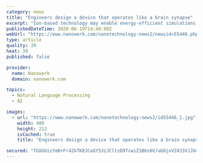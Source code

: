 ```yaml
---
category: news
title: "Engineers design a device that operates like a brain synapse"
excerpt: "Ion-based technology may enable energy-efficient simulations of the brain's learning process, for neural network AI systems."
publishedDateTime: 2020-06-19T14:48:00Z
webUrl: "https://www.nanowerk.com/nanotechnology-news2/newsid=55446.php"
type: article
quality: 39
heat: 39
published: false

provider:
  name: Nanowerk
  domain: nanowerk.com

topics:
  - Natural Language Processing
  - AI

images:
  - url: "https://www.nanowerk.com/nanotechnology-news2/id55446_1.jpg"
    width: 400
    height: 212
    isCached: true
    title: "Engineers design a device that operates like a brain synapse"

secured: "fGXGUizYm0+Fr42kTK8JCoGY53iJCltzD9TcwiZ1B6s0V/uGOjxVZ433VJJU42sYxe0gnhDw1rXCEBb4sNH6WyjafT2xk0ydxil1Vk770HrS0rI2YYkmmWmUz+hqy3SakHA9FcfIMJU68/iTcVrQErx9YloFaDkpCAFIFQJ3JFJ7zVhErL7qPQCfQXXo5906ZpL3ojZT5Yvctz3KS1UfvXfO0B7mFEjbMo7859tlSLXNHZel2UyKN8uNdjP9Qm343UxHYbHne/bNYRseokz9ia9Uwx9p2ql+FeEHcI0eSD3R0Rfxvb0Wa/maaCkUeKB7mpF915FRaemSdLfOHlZRlA==;rwXBNbP3tb8+0LWu9IDNSA=="
---
```


